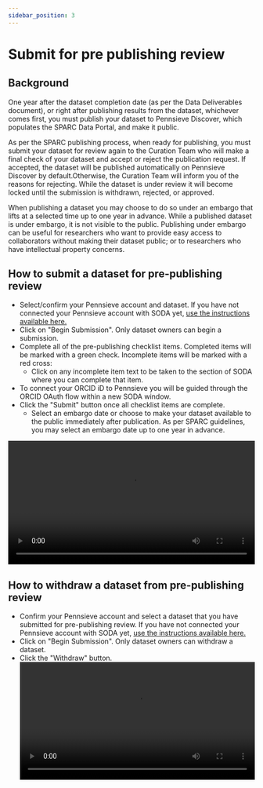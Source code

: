 ```yaml
---
sidebar_position: 3
---
```


# Submit for pre publishing review

## Background

One year after the dataset completion date (as per the Data
Deliverables document), or right after publishing results from the
dataset, whichever comes first, you must publish your dataset to
Pennsieve Discover, which populates the SPARC Data Portal, and make it
public.

As per the SPARC publishing process, when ready for publishing, you
must submit your dataset for review again to the Curation Team who
will make a final check of your dataset and accept or reject the
publication request. If accepted, the dataset will be published
automatically on Pennsieve Discover by default.Otherwise, the Curation
Team will inform you of the reasons for rejecting. While the dataset
is under review it will become locked until the submission is
withdrawn, rejected, or approved.

When publishing a dataset you may choose to do so under an embargo
that lifts at a selected time up to one year in advance. While a
published dataset is under embargo, it is not visible to the public.
Publishing under embargo can be useful for researchers who want to
provide easy access to collaborators without making their dataset
public; or to researchers who have intellectual property concerns.

## How to submit a dataset for pre-publishing review

- Select/confirm your Pennsieve account and dataset. If you have not
  connected your Pennsieve account with SODA yet,
  [use the instructions available here.](sodaforsparc/docs/manage-dataset/Connect-your-Pennsieve-account-with-SODA)
- Click on "Begin Submission". Only dataset owners can begin a
  submission.
- Complete all of the pre-publishing checklist items. Completed items
  will be marked with a green check. Incomplete items will be marked
  with a red cross:
  - Click on any incomplete item text to be taken to the section of SODA where you can complete that item.
- To connect your ORCID iD to Pennsieve you will be guided through the ORCID OAuth flow within a new SODA window.
- Click the "Submit" button once all checklist items are complete.
  - Select an embargo date or choose to make your dataset available to the
    public immediately after publication. As per SPARC guidelines, you may
    select an embargo date up to one year in advance.

<video
controls
width="100%"
src="https://github.com/fairdataihub/SODA-for-SPARC/raw/main/docs/documentation/Videos/prepublishing-publishing.mp4"
/>

## How to withdraw a dataset from pre-publishing review

- Confirm your Pennsieve account and select a dataset that you have
  submitted for pre-publishing review. If you have not connected your
  Pennsieve account with SODA yet, [use the instructions available here.](/sodaforsparc/docs/manage-dataset/Connect-your-Pennsieve-account-with-SODA)
- Click on "Begin Submission". Only dataset owners can withdraw a
  dataset.
- Click the "Withdraw" button.
  <video
      controls
      width="100%"
      src="https://github.com/fairdataihub/SODA-for-SPARC/raw/main/docs/documentation/Videos/withdraw.mp4"
  />
